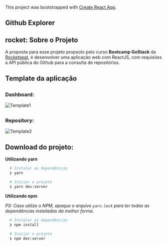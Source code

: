 This project was bootstrapped with [Create React App](https://github.com/facebook/create-react-app).

## Github Explorer

## rocket: Sobre o Projeto

A proposta para esse projeto propsoto pelo curso **Bootcamp GoStack** da [Rocketseat](https://rocketseat.com.br/), é desenvolver uma aplicação web com ReactJS, com requisões a API pública do Github para a consulta de repositórios.

## Template da aplicação

## <h3>Dashboard:</h3>

![Template1](https://user-images.githubusercontent.com/7297243/83333519-3ad3fa00-a277-11ea-9ec1-c16dc3462621.png)

## <h3>Repository:</h3>

![Template2](https://user-images.githubusercontent.com/7297243/83333612-c057aa00-a277-11ea-9b85-06f1c01e47f0.png)


## Download do projeto:

**Utilizando yarn**

```bash
  # Instalar as dependências
  ❯ yarn

  # Iniciar o projeto
  ❯ yarn dev:server
```

**Utilizando npm**

*PS: Caso utilize o NPM, apaque o arquivo `yarn.lock` para ter todas as dependências instaladas da melhor forma.*

```bash
  # Instalar as dependências
  ❯ npm install

  # Iniciar o projeto
  ❯ npm dev:server
```



